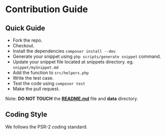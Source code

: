 # Contribution Guide

## Quick Guide
- Fork the repo.
- Checkout.
- Install the dependencies `composer install --dev`
- Generate your snippet using `php scripts/generate snippet` command.
- Update your snippet file located at snippets directory. eg. `snippet/mySnippet.md`
- Add the function to `src/helpers.php`
- Write the test case.
- Test the code using `composer test`
- Make the pull request.

Note: **DO NOT TOUCH** the **[README.md](README.md)** file and **data** directory.

## Coding Style
We follows the PSR-2 coding standard.
